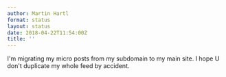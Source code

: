 ```yaml
---
author: Martin Hartl
format: status
layout: status
date: 2018-04-22T11:54:00Z
title: ''
---
```

I'm migrating my micro posts from my subdomain to my main site. I hope U don't duplicate my whole feed by accident.